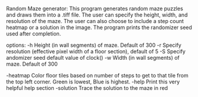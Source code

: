 Random Maze generator: This program generates random maze puzzles and draws them into a .tiff file.
The user can specify the height, width, and resolution of the maze.
The user can also choose to include a step count heatmap or a solution in the image.
The program prints the randomizer seed used after completion.

options:
-h <value>      Height (in wall segments) of maze. Default of 300
-r <value>      Specify resolution (effective pixel width of a floor section), default of 5
-S <value>      Specify andomizer seed default value of clock()
-w <value>      Width (in wall segments) of maze. Default of 300

-heatmap        Color floor tiles based on number of steps to get to that tile from the top left corner. Green is lowest, Blue is highest.
-help           Print this very helpful help section
-solution       Trace the solution to the maze in red
